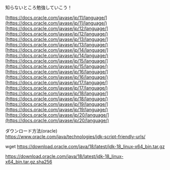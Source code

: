 
知らないところ勉強していこう！

[https://docs.oracle.com/javase/jp/11/language/](https://docs.oracle.com/javase/jp/11/language/)  
[https://docs.oracle.com/javase/jp/12/language/](https://docs.oracle.com/javase/jp/12/language/)    
[https://docs.oracle.com/javase/jp/13/language/](https://docs.oracle.com/javase/jp/13/language/)    
[https://docs.oracle.com/javase/jp/14/language/](https://docs.oracle.com/javase/jp/14/language/)    
[https://docs.oracle.com/javase/jp/15/language/](https://docs.oracle.com/javase/jp/15/language/)    
[https://docs.oracle.com/javase/jp/16/language/](https://docs.oracle.com/javase/jp/16/language/)    
[https://docs.oracle.com/javase/jp/17/language/](https://docs.oracle.com/javase/jp/17/language/)    
[https://docs.oracle.com/javase/jp/18/language/](https://docs.oracle.com/javase/jp/18/language/)    
[https://docs.oracle.com/javase/jp/19/language/](https://docs.oracle.com/javase/jp/19/language/)   
[https://docs.oracle.com/javase/jp/20/language/](https://docs.oracle.com/javase/jp/20/language/)   

ダウンロード方法(oracle)  
https://www.oracle.com/java/technologies/jdk-script-friendly-urls/  

wget https://download.oracle.com/java/18/latest/jdk-18_linux-x64_bin.tar.gz  

https://download.oracle.com/java/18/latest/jdk-18_linux-x64_bin.tar.gz.sha256  
